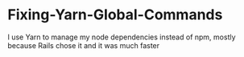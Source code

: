 # Fixing-Yarn-Global-Commands

I use Yarn to manage my node dependencies instead of npm, mostly because Rails chose it and it was much faster
